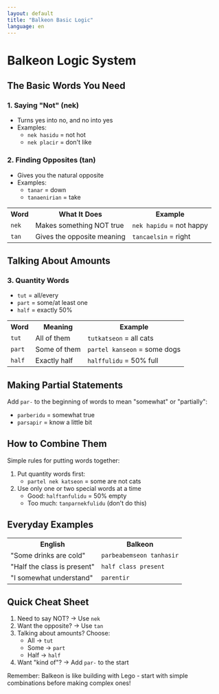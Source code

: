 ```yaml
---
layout: default
title: "Balkeon Basic Logic"
language: en
--- 
```


# Balkeon Logic System

## The Basic Words You Need

### 1. Saying "Not" (nek)
- Turns yes into no, and no into yes
- Examples:
  - `nek hasidu` = not hot
  - `nek placir` = don't like

### 2. Finding Opposites (tan)
- Gives you the natural opposite
- Examples:
  - `tanar` = down
  - `tanaenirian` = take

<table>
  <tr>
    <th>Word</th>
    <th>What It Does</th>
    <th>Example</th>
  </tr>
  <tr>
    <td><code>nek</code></td>
    <td>Makes something NOT true</td>
    <td><code>nek hapidu</code> = not happy</td>
  </tr>
  <tr>
    <td><code>tan</code></td>
    <td>Gives the opposite meaning</td>
    <td><code>tancaelsin</code> = right</td>
  </tr>
</table>

## Talking About Amounts

### 3. Quantity Words
- `tut` = all/every
- `part` = some/at least one
- `half` = exactly 50%

<table>
  <tr>
    <th>Word</th>
    <th>Meaning</th>
    <th>Example</th>
  </tr>
  <tr>
    <td><code>tut</code></td>
    <td>All of them</td>
    <td><code>tutkatseon</code> = all cats</td>
  </tr>
  <tr>
    <td><code>part</code></td>
    <td>Some of them</td>
    <td><code>partel kanseon</code> = some dogs</td>
  </tr>
  <tr>
    <td><code>half</code></td>
    <td>Exactly half</td>
    <td><code>halffulidu</code> = 50% full</td>
  </tr>
</table>

## Making Partial Statements

Add `par-` to the beginning of words to mean "somewhat" or "partially":
- `parberidu` = somewhat true
- `parsapir` = know a little bit

## How to Combine Them

Simple rules for putting words together:
1. Put quantity words first:
   - `partel nek katseon` = some are not cats
2. Use only one or two special words at a time
   - Good: `halftanfulidu` = 50% empty
   - Too much: `tanparnekfulidu` (don't do this)

## Everyday Examples

<table>
  <tr>
    <th>English</th>
    <th>Balkeon</th>
  </tr>
  <tr>
    <td>"Some drinks are cold"</td>
    <td><code>parbeabemseon tanhasir</code></td>
  </tr>
  <tr>
    <td>"Half the class is present"</td>
    <td><code>half class present</code></td>
  </tr>
  <tr>
    <td>"I somewhat understand"</td>
    <td><code>parentir</code></td>
  </tr>
</table>

## Quick Cheat Sheet

1. Need to say NOT? → Use `nek`
2. Want the opposite? → Use `tan` 
3. Talking about amounts? Choose:
   - All → `tut`
   - Some → `part`
   - Half → `half`
4. Want "kind of"? → Add `par-` to the start

Remember: Balkeon is like building with Lego - start with simple combinations before making complex ones!
